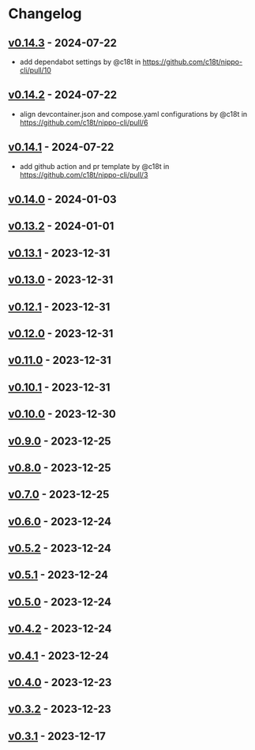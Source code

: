 # Changelog

## [v0.14.3](https://github.com/c18t/nippo-cli/compare/v0.14.2...v0.14.3) - 2024-07-22
- add dependabot settings by @c18t in https://github.com/c18t/nippo-cli/pull/10

## [v0.14.2](https://github.com/c18t/nippo-cli/compare/v0.14.1...v0.14.2) - 2024-07-22
- align devcontainer.json and compose.yaml configurations by @c18t in https://github.com/c18t/nippo-cli/pull/6

## [v0.14.1](https://github.com/c18t/nippo-cli/compare/v0.14.0...v0.14.1) - 2024-07-22
- add github action and pr template by @c18t in https://github.com/c18t/nippo-cli/pull/3

## [v0.14.0](https://github.com/c18t/nippo-cli/compare/v0.13.2...v0.14.0) - 2024-01-03

## [v0.13.2](https://github.com/c18t/nippo-cli/compare/v0.13.1...v0.13.2) - 2024-01-01

## [v0.13.1](https://github.com/c18t/nippo-cli/compare/v0.13.0...v0.13.1) - 2023-12-31

## [v0.13.0](https://github.com/c18t/nippo-cli/compare/v0.12.1...v0.13.0) - 2023-12-31

## [v0.12.1](https://github.com/c18t/nippo-cli/compare/v0.12.0...v0.12.1) - 2023-12-31

## [v0.12.0](https://github.com/c18t/nippo-cli/compare/v0.11.0...v0.12.0) - 2023-12-31

## [v0.11.0](https://github.com/c18t/nippo-cli/compare/v0.10.1...v0.11.0) - 2023-12-31

## [v0.10.1](https://github.com/c18t/nippo-cli/compare/v0.10.0...v0.10.1) - 2023-12-31

## [v0.10.0](https://github.com/c18t/nippo-cli/compare/v0.9.0...v0.10.0) - 2023-12-30

## [v0.9.0](https://github.com/c18t/nippo-cli/compare/v0.8.0...v0.9.0) - 2023-12-25

## [v0.8.0](https://github.com/c18t/nippo-cli/compare/v0.7.0...v0.8.0) - 2023-12-25

## [v0.7.0](https://github.com/c18t/nippo-cli/compare/v0.6.0...v0.7.0) - 2023-12-25

## [v0.6.0](https://github.com/c18t/nippo-cli/compare/v0.5.2...v0.6.0) - 2023-12-24

## [v0.5.2](https://github.com/c18t/nippo-cli/compare/v0.5.1...v0.5.2) - 2023-12-24

## [v0.5.1](https://github.com/c18t/nippo-cli/compare/v0.5.0...v0.5.1) - 2023-12-24

## [v0.5.0](https://github.com/c18t/nippo-cli/compare/v0.4.2...v0.5.0) - 2023-12-24

## [v0.4.2](https://github.com/c18t/nippo-cli/compare/v0.4.1...v0.4.2) - 2023-12-24

## [v0.4.1](https://github.com/c18t/nippo-cli/compare/v0.4.0...v0.4.1) - 2023-12-24

## [v0.4.0](https://github.com/c18t/nippo-cli/compare/v0.3.2...v0.4.0) - 2023-12-23

## [v0.3.2](https://github.com/c18t/nippo-cli/compare/v0.3.1...v0.3.2) - 2023-12-23

## [v0.3.1](https://github.com/c18t/nippo-cli/compare/v0.3.0...v0.3.1) - 2023-12-17
